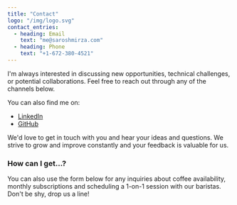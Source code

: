 ```yaml
---
title: "Contact"
logo: "/img/logo.svg"
contact_entries:
  - heading: Email
    text: "me@saroshmirza.com"
  - heading: Phone
    text: "+1-672-380-4521"
---
```


I'm always interested in discussing new opportunities, technical challenges, or potential collaborations. Feel free to reach out through any of the channels below.

You can also find me on:
* [LinkedIn](https://linkedin.com/in/saroshmirza)
* [GitHub](https://github.com/saroshmirza)

We'd love to get in touch with you and hear your ideas and
questions. We strive to grow and improve constantly and your feedback
is valuable for us.

<h3 class="f4 b lh-title mb2">How can I get…?</h3>

You can also use the form below for any inquiries about coffee
availability, monthly subscriptions and scheduling a 1-on-1 session
with our baristas. Don't be shy, drop us a line!
